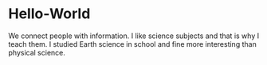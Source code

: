 # Hello-World
We connect people with information.
I like science subjects and that is why I teach them.
I studied Earth science in school and fine more interesting than physical science.
